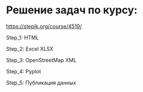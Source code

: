 # Решение задач по курсу:

https://stepik.org/course/4519/

Step_1: HTML

Step_2: Excel XLSX

Step_3: OpenStreetMap XML

Step_4: Pyplot

Step_5: Публикация данных
